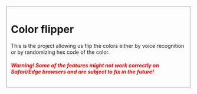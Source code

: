 <fieldset>
  <h1>Color flipper</h1>
  <p>This is the project allowing us flip the colors either by voice recognition or by randomizing hex code of the color.</p>
  <h5 style="color:red;">Warning! Some of the features might not work correctly on Safari/Edge browsers and are subject to fix in the future!</h5>
</fieldset>  
